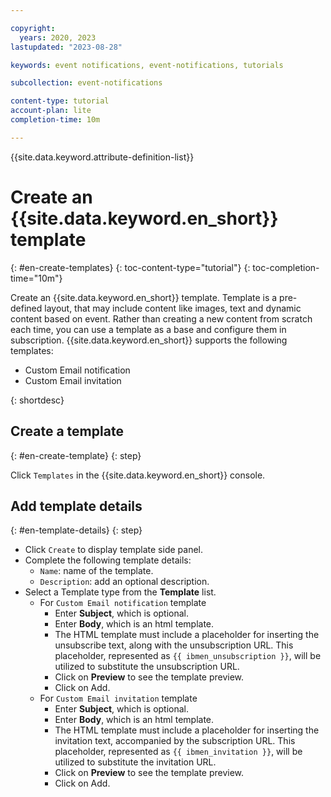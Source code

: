 ```yaml
---

copyright:
  years: 2020, 2023
lastupdated: "2023-08-28"

keywords: event notifications, event-notifications, tutorials

subcollection: event-notifications

content-type: tutorial
account-plan: lite
completion-time: 10m

---
```


{{site.data.keyword.attribute-definition-list}}

# Create an {{site.data.keyword.en_short}} template
{: #en-create-templates}
{: toc-content-type="tutorial"}
{: toc-completion-time="10m"}

Create an {{site.data.keyword.en_short}} template. Template is a pre-defined layout, that may include content like images, text and dynamic content based on event. Rather than creating a new content from scratch each time, you can use a template as a base and configure them in subscription. {{site.data.keyword.en_short}} supports the following templates:

- Custom Email notification
- Custom Email invitation

{: shortdesc}

## Create a template
{: #en-create-template}
{: step}

Click `Templates` in the {{site.data.keyword.en_short}} console.

## Add template details
{: #en-template-details}
{: step}

- Click `Create` to display template side panel.
- Complete the following template details:
    - `Name`: name of the template.
    - `Description`: add an optional description.
- Select a Template type from the **Template** list.
   - For `Custom Email notification` template
      - Enter **Subject**, which is optional.
      - Enter **Body**, which is an html template.
      - The HTML template must include a placeholder for inserting the unsubscribe text, along with the unsubscription URL. This placeholder, represented as `{{ ibmen_unsubscription }}`, will be utilized to substitute the unsubscription URL.
      - Click on **Preview** to see the template preview.
      - Click on Add.
   - For `Custom Email invitation` template
      - Enter **Subject**, which is optional.
      - Enter **Body**, which is an html template.
      - The HTML template must include a placeholder for inserting the invitation text, accompanied by the subscription URL. This placeholder, represented as `{{ ibmen_invitation }}`, will be utilized to substitute the invitation URL.
      - Click on **Preview** to see the template preview.
      - Click on Add.
